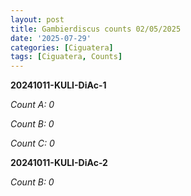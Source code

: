 ```yaml
---
layout: post 
title: Gambierdiscus counts 02/05/2025
date: '2025-07-29'
categories: [Ciguatera]
tags: [Ciguatera, Counts]
---
```


**20241011-KULI-DiAc-1**

*Count A: 0* 

*Count B: 0* 

*Count C: 0* 

**20241011-KULI-DiAc-2**

*Count B: 0*
